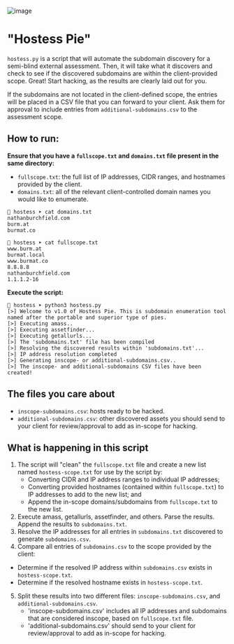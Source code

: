 ![image](https://user-images.githubusercontent.com/103275138/178811787-e65a0c26-21f5-4013-bdcd-8c533cb4964d.png)

# "Hostess Pie"

`hostess.py` is a script that will automate the subdomain discovery for a semi-blind external assessment. Then, it will take what it discovers and check to see if the discovered subdomains are within the client-provided scope. Great! Start hacking, as the results are clearly laid out for you.

If the subdomains are not located in the client-defined scope, the entries will be placed in a CSV file that you can forward to your client. Ask them for approval to include entries from `additional-subdomains.csv` to the assessment scope.

## How to run:

**Ensure that you have a `fullscope.txt` and `domains.txt` file present in the same directory:**
  - `fullscope.txt`: the full list of IP addresses, CIDR ranges, and hostnames provided by the client.
  - `domains.txt`: all of the relevant client-controlled domain names you would like to enumerate.

```
🐙 hostess ➤ cat domains.txt
nathanburchfield.com
burm.at
burmat.co

🐙 hostess ➤ cat fullscope.txt
www.burm.at
burmat.local
www.burmat.co
8.8.8.8
nathanburchfield.com
1.1.1.2-16
```

**Execute the script:**
```
🐙 hostess ➤ python3 hostess.py
[>] Welcome to v1.0 of Hostess Pie. This is subdomain enumeration tool named after the portable and superior type of pies.
[>] Executing amass..
[>] Executing assetfinder...
[>] Executing getallurls...
[>] The 'subdomains.txt' file has been compiled
[>] Resolving the discovered results within 'subdomains.txt'...
[>] IP address resolution completed
[>] Generating inscope- or additional-subdomains.csv..
[>] The inscope- and additional-subdomains CSV files have been created!
```

## The files you care about

- `inscope-subdomains.csv`: hosts ready to be hacked. 
- `additional-subdomains.csv`: other discovered assets you should send to your client for review/approval to add as in-scope for hacking.

## What is happening in this script

1. The script will "clean" the `fullscope.txt` file and create a new list named `hostess-scope.txt` for use by the script by:
   - Converting CIDR and IP address ranges to individual IP addresses;
   - Converting provided hostnames (contained within `fullscope.txt`) to IP addresses to add to the new list; and
   - Append the in-scope domains/subdomains from `fullscope.txt` to the new list.
2. Execute amass, getallurls, assetfinder, and others. Parse the results. Append the results to `subdomains.txt`.
3. Resolve the IP addresses for all entries in `subdomains.txt` discovered to generate `subdomains.csv`.
4. Compare all entries of `subdomains.csv` to the scope provided by the client:
  - Determine if the resolved IP address within `subdomains.csv` exists in `hostess-scope.txt`. 
  - Determine if the resolved hostname exists in `hostess-scope.txt`.
5. Split these results into two different files: `inscope-subdomains.csv`, and `additional-subdomains.csv`.
   - 'inscope-subdomains.csv' includes all IP addresses and subdomains that are considered inscope, based on `fullscope.txt` file.
   - 'additional-subdomains.csv' should send to your client for review/approval to add as in-scope for hacking.
